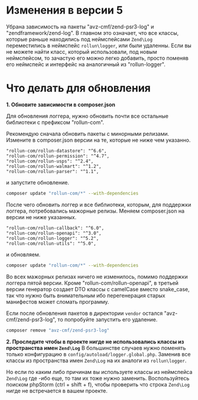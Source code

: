 # Изменения в версии 5
Убрана зависимость на пакеты "avz-cmf/zend-psr3-log" и "zendframework/zend-log". В главном это означает, что все классы,
которые раньше находились под неймспейсами `Zend\Log` переместились в неймспейс `rollun\logger`, или были удаленны.
Если вы не можете найти класс, который использовали, под новым неймспейсом, то зачастую его можно легко добавить, просто
поменяв его неймспейс и интерфейс на аналогичный из "rollun-logger". 

# Что делать для обновления

**1. Обновите зависимости в composer.json**

Для обновления логгера, нужно обновить почти все остальные библиотеки с префиксом
"rollun-com".

Рекомендую сначала обновить пакеты с минорными релизами. Измените в composer.json версии на те, которые не ниже чем указанно.
```
"rollun-com/rollun-datastore": "^6.6",
"rollun-com/rollun-permission": "^4.7",
"rollun-com/rollun-usps": "^2.4",
"rollun-com/rollun-walmart": "^1.2",
"rollun-com/rollun-parser": "^1.1",
```

и запустите обновление.

```bash
composer update "rollun-com/*" --with-dependencies
```

После чего обновить логгер и все библиотеки, которым, для поддержки логгера, потребовались мажорные релизы. Меняем 
composer.json на версии не ниже указанных.
```
"rollun-com/rollun-callback": "^6.0",
"rollun-com/rollun-openapi": "^3.0",
"rollun-com/rollun-logger": "^5.2",
"rollun-com/rollun-utils": "^5.0",
```

и обновляем.

```bash
composer update "rollun-com/*" --with-dependencies
```

Во всех мажорных релизах ничего не изменилось, помимо поддержки логгера пятой версии. Кроме "rollun-com/rollun-openapi",
в третьей версии генератор создает DTO классы с camelCase вместо snake_case, так что нужно быть внимательным ибо перегенерация
старых манифестов может сломать программу.

Если после обновления пакетов в директории `vendor` остался "avz-cmf/zend-psr3-log", то попробуйте запустить его удаление.

```bash
composer remove "avz-cmf/zend-psr3-log"
```

**2. Проследите чтобы в проекте нигде не использовались классы из пространства имен `Zend\Log`**
В большинстве случаев нужно поменять только конфигурацию в `config/autoload/logger.global.php`. Заменив все классы из
пространства имен `Zend\Log` на их аналоги из ```rollun\logger```. 

Но если по каким либо причинам вы используете классы из неймспейса `Zend\Log` где -ибо еще, то там их тоже нужно заменить.
Воспользуйтесь поиском phpStorm (ctrl + shift + f), чтобы проверить что строка `Zend\Log` нигде не встречается в вашем проекте.
